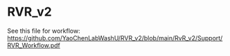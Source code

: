 # RVR_v2

See this file for workflow: https://github.com/YaoChenLabWashU/RVR_v2/blob/main/RvR_v2/Support/RVR_Workflow.pdf
